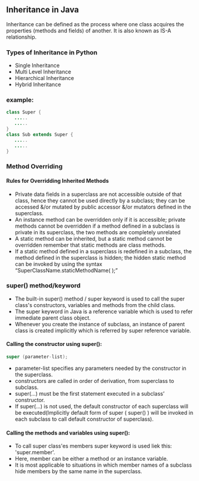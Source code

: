 ## Inheritance in Java

Inheritance can be defined as the process where one class acquires the properties (methods and fields) of another. It is also known as IS-A relationship.
### Types of Inheritance in Python
  - Single Inheritance
  - Multi Level Inheritance
  - Hierarchical Inheritance
  - Hybrid Inheritance

### example:
```Java
class Super {
   .....
   .....
}
class Sub extends Super {
   .....
   .....
}
```
### Method Overriding

#### Rules for Overridding Inherited Methods
- Private data fields in a superclass are not accessible outside of that class, hence they cannot be used directly by a subclass; they can be accessed &/or mutated by public accessor &/or mutators defined in the superclass.
- An instance method can be overridden only if it is accessible; private methods cannot be overridden if a method defined in a subclass is private in its superclass, the two methods are completely unrelated
- A static method can be inherited, but a static method cannot be overridden remember that static methods are class methods.
- If a static method defined in a superclass is redefined in a subclass, the method defined in the superclass is hidden; the hidden static method can be invoked by using the syntax “SuperClassName.staticMethodName( );”


### super() method/keyword

  - The built-in super() method / super keyword is used to call the super class's constructors, variables and methods from the child class.
  - The super keyword in Java is a reference variable which is used to refer immediate parent class object. 
  - Whenever you create the instance of subclass, an instance of parent class is created implicitly which is referred by super reference variable.

  #### Calling the constructor using super():
  ```Java
  super (parameter-list);
  ```
  - parameter-list specifies any parameters needed by the constructor in the superclass.
  - constructors are called in order of derivation, from superclass to subclass.
  - super(…) must be the first statement executed in a subclass’ constructor.
  - If super(…) is not used, the default constructor of each superclass will be executed(Implicitly default form of super ( super() ) will be invoked in each subclass to call default constructor of superclass). 

  #### Calling the methods and variables using super():
  - To call super class'es members super keyword is used liek this: 'super.member'.
  - Here, member can be either a method or an instance variable.
  - It is most applicable to situations in which member names of a subclass hide members by the same name in the superclass.
